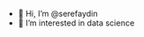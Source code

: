 - 👋 Hi, I’m @serefaydin
- 👀 I’m interested in data science

 
<!---
serefaydin/serefaydin is a ✨ special ✨ repository because its `README.md` (this file) appears on your GitHub profile.
You can click the Preview link to take a look at your changes.
--->
